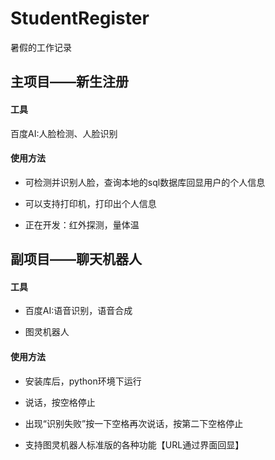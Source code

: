 # StudentRegister
暑假的工作记录
## 主项目——新生注册
#### 工具
百度AI:人脸检测、人脸识别
#### 使用方法
- 可检测并识别人脸，查询本地的sql数据库回显用户的个人信息

- 可以支持打印机，打印出个人信息

- 正在开发：红外探测，量体温


## 副项目——聊天机器人
#### 工具
- 百度AI:语音识别，语音合成

- 图灵机器人


#### 使用方法
- 安装库后，python环境下运行

- 说话，按空格停止

- 出现“识别失败”按一下空格再次说话，按第二下空格停止

- 支持图灵机器人标准版的各种功能【URL通过界面回显】